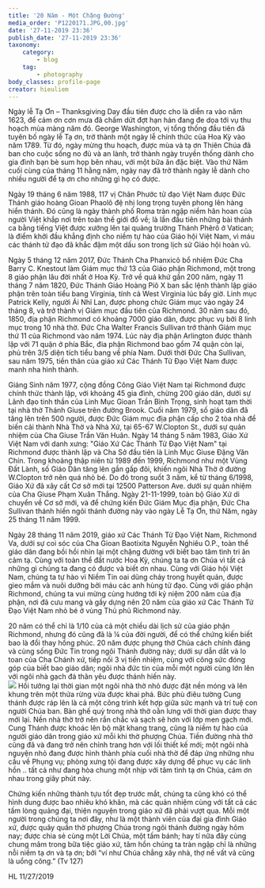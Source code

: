 ```yaml
---
title: '20 Năm - Một Chặng Đường'
media_order: 'P1220171.JPG,00.jpg'
date: '27-11-2019 23:36'
publish_date: '27-11-2019 23:36'
taxonomy:
    category:
        - blog
    tag:
        - photography
body_classes: profile-page
creator: hieuliem
---
```


Ngày lễ Tạ Ơn – Thanksgiving Day đầu tiên được cho là diễn ra vào năm 1623, để cảm ơn cơn mưa đã chấm dứt đợt hạn hán đang đe dọa tới vụ thu hoạch mùa màng năm đó.  George Washington, vị tổng thống đầu tiên đã tuyên bố ngày lễ Tạ ơn, trở thành một ngày lễ chính thức của Hoa Kỳ vào năm 1789.  Từ đó, ngày mừng thu hoạch, được mùa và tạ ơn Thiên Chúa đã ban cho cuộc sống no đủ và an lành, trở thành ngày truyền thống dành cho gia đình bạn bè sum họp bên nhau, với một bữa ăn đặc biệt. Vào thứ Năm cuối cùng của tháng 11 hằng năm, ngày nay đã trở thành ngày lễ dành cho nhiều người để tạ ơn cho những gì họ có được.

Ngày 19 tháng 6 năm 1988, 117 vị Chân Phước tử đạo Việt Nam được Đức Thánh giáo hoàng Gioan Phaolô đệ nhị long trọng tuyên phong lên hàng hiển thánh.  Đó cũng là ngày thành phố Roma tràn ngập niềm hân hoan của người Việt khắp nơi trên toàn thế giới đổ về; là lần đầu tiên những bài thánh ca bằng tiếng Việt được xướng lên tại quảng trường Thánh Phêrô ở Vatican; là điểm khởi đầu khẳng định cho niềm tự hào của Giáo hội Việt Nam, vì máu các thánh tử đạo đã khắc đậm một dấu son trong lịch sử Giáo hội hoàn vũ.  

Ngày 5 tháng 12 năm 2017, Đức Thánh Cha Phanxicô bổ nhiệm Đức Cha Barry C. Knestout làm Giám mục thứ 13 của Giáo phận Richmond, một trong 8 giáo phận lâu đời nhất ở Hoa Kỳ.  Trở về quá khứ gần 200 năm, ngày 11 tháng 7 năm 1820, Đức Thánh Giáo Hoàng Piô X ban sắc lệnh thành lập giáo phận trên toàn tiểu bang Virginia, tính cả West Virginia lúc bấy giờ.  Linh mục Patrick Kelly, người Ái Nhĩ Lan, được phong chức Giám mục vào ngày 24 tháng 8, và trở thành vị Giám mục đầu tiên của Richmond.  30 năm sau đó, 1850, địa phận Richmond có khoảng 7000 giáo dân, được phục vụ bởi 8 linh mục trong 10 nhà thờ.  Đức Cha Walter Francis Sullivan trở thành Giám mục thứ 11 của Richmond vào năm 1974.  Lúc này địa phận Arlington được thành lập với 71 quận ở phía Bắc, đia phận Richmond bao gồm 74 quận còn lại, phủ trên 3/5 diện tích tiểu bang về phía Nam.  Dưới thời Đức Cha Sullivan, sau năm 1975, tiền thân của giáo xứ Các Thánh Tử Đạo Việt Nam được manh nha hình thành.

Giáng Sinh năm 1977, cộng đồng Công Giáo Việt Nam tại Richmond được chính thức thành lập, với khoảng 45 gia đình, chừng 200 giáo dân, dưới sự Lãnh đạo tinh thần của Linh Mục Gioan Trần Bình Trọng, sinh hoạt tạm thời tại nhà thờ Thánh Giuse trên đường Brook.  Cuối năm 1979, số giáo dân đã tăng lên trên 500 người, được Đức Giám mục địa phận cấp cho 2 tòa nhà để biến cải thành Nhà Thờ và Nhà Xứ, tại 65-67 W.Clopton St., dưới sự quản nhiệm của Cha Giuse Trần Văn Huân.  Ngày 14 tháng 5 năm 1983, Giáo Xứ Việt Nam với danh xưng: "Giáo Xứ Các Thánh Tử Đạo Việt Nam" tại Richmond được thành lập và Cha Sở đầu tiên là Linh Mục Giuse Đặng Văn Chín. Trong khoảng thập niên từ 1989 đến 1999, Richmond như một Vùng Đất Lành, số Giáo Dân tăng lên gần gấp đôi, khiến ngôi Nhà Thờ ở đường W.Clopton trở nên quá nhỏ bé. Do đó trong suốt 3 năm, kể từ tháng 6/1998, Giáo Xứ đã xây cất Cơ sở mới tại 12500 Patterson Ave. dưới sự quản nhiệm của Cha Giuse Phạm Xuân Thắng.  Ngày 21-11-1999, toàn bộ Giáo Xứ di chuyển về Cơ sở mới, và để chứng kiến Đức Giám Mục địa phận, Đức Cha Sullivan thánh hiến ngôi thánh đường này vào ngày Lễ Tạ Ơn, thứ Năm, ngày 25 tháng 11 năm 1999.

Ngày 28 tháng 11 năm 2019, giáo xứ Các Thánh Tử Đạo Việt Nam, Richmond Va, dưới sự coi sóc của Cha Gioan Baotixita Nguyễn Nghiêu O.P., toàn thể giáo dân đang bồi hồi nhìn lại một chặng đường với biết bao tâm tình tri ân cảm tạ.  Cùng với toàn thể đất nước Hoa Kỳ, chúng ta tạ ơn Chúa vì tất cả những gì chúng ta đang có được và biết ơn nhau.  Cùng với Giáo hội Việt Nam, chúng ta tự hào vì Niềm Tin oai dũng chảy trong huyết quản, được gieo mầm và nuôi dưỡng bởi máu các anh hùng tử đạo.  Cùng với giáo phận Richmond, chúng ta vui mừng cùng hướng tới kỷ niệm 200 năm của địa phận, nơi đã cưu mang và gầy dựng nên 20 năm của giáo xứ Các Thánh Tử Đạo Việt Nam nhỏ bé ở vùng Thủ phủ Richmond này.

20 năm có thể chỉ là 1/10 của cả một chiều dài lịch sử của giáo phận Richmond, nhưng đó cũng đã là ¼ của đời người, để có thể chứng kiến biết bao là đổi thay hồng phúc.  20 năm được phụng thờ Chúa cách chính đáng và cùng sống Đức Tin trong ngôi Thánh đường này; dưới sự dẫn dắt và lo toan của Cha Chánh xứ, tiếp nối 3 vị tiền nhiệm, cùng với công sức đóng góp của biết bao giáo dân; ngôi nhà đức tin của mỗi một người cùng lớn lên với ngôi nhà gạch đá thân yêu được thánh hiến này.  
![](00.jpg)
Hồi tưởng lại thời gian một ngôi nhà thờ nhỏ được đặt nền móng và lên khung trên một thửa rừng vừa được khai phá.  Bức phù điêu tường Cung thánh được ráp lên là cả một công trình kết hợp giữa sức mạnh và trí tuệ con người Chúa ban.  Bàn ghế quỳ trong nhà thờ oằn lưng với thời gian được thay mới lại.  Nền nhà thờ trở nên rắn chắc và sạch sẽ hơn với lớp men gạch mới.  Cung Thánh được khoác lên bộ mặt khang trang, cũng là niềm tự hào của người giáo dân trong giáo xứ mỗi khi thờ phượng Chúa.  Tiền đường nhà thờ cũng đã và đang trở nên chỉnh trang hơn với lối thiết kế mới; một ngôi nhà nguyện nhỏ đang được hình thành phía cuối nhà thờ để đáp ứng những nhu cầu về Phụng vụ; phòng xưng tội đang được xây dựng để phục vụ các linh hồn .. tất cả như đang hòa chung một nhịp với tâm tình tạ ơn Chúa, cám ơn nhau trong giây phút này.  

Chứng kiến những thành tựu tốt đẹp trước mắt, chúng ta cũng khó có thể hình dung được bao nhiêu khó khăn, mà các quản nhiệm cùng với tất cả các tấm lòng quảng đại, thiện nguyện trong giáo xứ đã phải vượt qua.  Mỗi một người trong chúng ta nơi đây, như là một thành viên của đại gia đình Giáo xứ, được quây quần thờ phượng Chúa trong ngôi thánh đường ngày hôm nay; được chia sẻ cùng một Lời Chúa, một tấm bánh; hay tí nữa đây cùng chung mâm trong bữa tiệc giáo xứ, tâm hồn chúng ta tràn ngập chỉ là những nỗi niềm tạ ơn và tạ ơn; bởi “ví như Chúa chẳng xây nhà, thợ nề vất vả cũng là uổng công.” (Tv 127)

HL
11/27/2019
